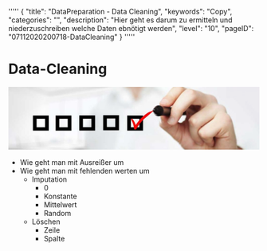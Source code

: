 '''''
{
"title": "DataPreparation - Data Cleaning",
"keywords": "Copy",
"categories": "",
"description": "Hier geht es darum zu ermitteln und niederzuschreiben welche Daten ebnötigt werden",
"level": "10",
"pageID": "07112020200718-DataCleaning"
}
'''''

# Data-Cleaning

![BannerChecklist](./../imgs/2020-11-19-08-20-02.png)

- Wie geht man mit Ausreißer um
- Wie geht man mit fehlenden werten um
  - Imputation
      - 0
      - Konstante
      - Mittelwert
      - Random
  - Löschen
      - Zeile
      - Spalte


